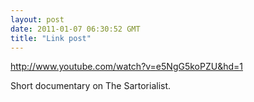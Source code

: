 ```yaml
---
layout: post
date: 2011-01-07 06:30:52 GMT
title: "Link post"
---
```

<http://www.youtube.com/watch?v=e5NgG5koPZU&hd=1>

Short documentary on The Sartorialist.